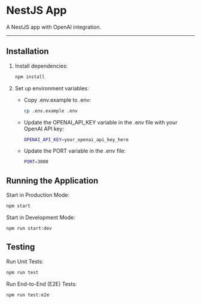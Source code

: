 # NestJS App

A NestJS app with OpenAI integration.

---

## Installation

1. Install dependencies:
    ```bash
    npm install
    ```
2. Set up environment variables:

   - Copy .env.example to .env:
        ```bash
        cp .env.example .env
        ```
   - Update the OPENAI_API_KEY variable in the .env file with your OpenAI API key:
      ```bash
      OPENAI_API_KEY=your_openai_api_key_here
      ```
   - Update the PORT variable in the .env file:
      ```bash
      PORT=3000
      ```
## Running the Application

Start in Production Mode:
```bash
npm start
```
Start in Development Mode:
```bash
npm run start:dev
```
## Testing

Run Unit Tests:
```bash
npm run test
```
Run End-to-End (E2E) Tests:
```bash
npm run test:e2e
```
